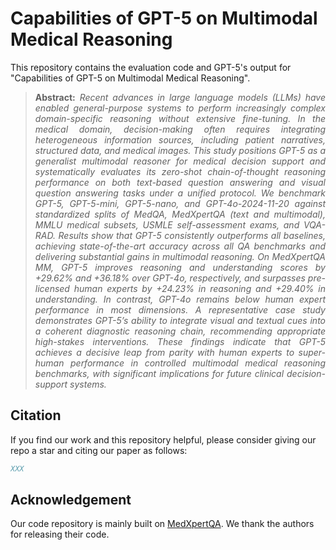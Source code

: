 # Capabilities of GPT-5 on Multimodal Medical Reasoning


This repository contains the evaluation code and GPT-5's output for "Capabilities of GPT-5 on Multimodal Medical Reasoning".


> **<p align="justify"> Abstract:** *Recent advances in large language models (LLMs) have enabled general-purpose systems to perform increasingly complex domain-specific reasoning without extensive fine-tuning. In the medical domain, decision-making often requires integrating heterogeneous information sources, including patient narratives, structured data, and medical images. This study positions GPT-5 as a generalist multimodal reasoner for medical decision support and systematically evaluates its zero-shot chain-of-thought reasoning performance on both text-based question answering and visual question answering tasks under a unified protocol. We benchmark GPT-5, GPT-5-mini, GPT-5-nano, and GPT-4o-2024-11-20 against standardized splits of MedQA, MedXpertQA (text and multimodal), MMLU medical subsets, USMLE self-assessment exams, and VQA-RAD. Results show that GPT-5 consistently outperforms all baselines, achieving state-of-the-art accuracy across all QA benchmarks and delivering substantial gains in multimodal reasoning. On MedXpertQA MM, GPT-5 improves reasoning and understanding scores by +29.62% and +36.18% over GPT-4o, respectively, and surpasses pre-licensed human experts by +24.23% in reasoning and +29.40% in understanding. In contrast, GPT-4o remains below human expert performance in most dimensions. A representative case study demonstrates GPT-5’s ability to integrate visual and textual cues into a coherent diagnostic reasoning chain, recommending appropriate high-stakes interventions. These findings indicate that GPT-5 achieves a decisive leap from parity with human experts to super-human performance in controlled multimodal medical reasoning benchmarks, with significant implications for future clinical decision-support systems.* </p>



## Citation

If you find our work and this repository helpful, please consider giving our repo a star and citing our paper as follows:

```bibtex
XXX
```

## Acknowledgement
Our code repository is mainly built on [MedXpertQA](https://github.com/TsinghuaC3I/MedXpertQA). We thank the authors for releasing their code. 
